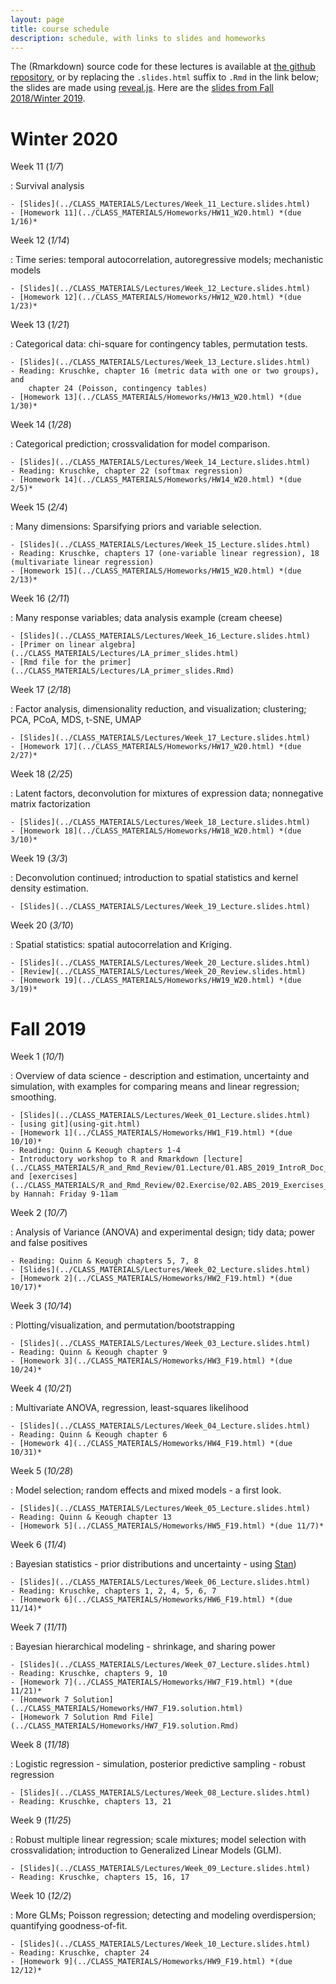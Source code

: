 ```yaml
---
layout: page
title: course schedule
description: schedule, with links to slides and homeworks
---
```


The (Rmarkdown) source code for these lectures is available at [the github repository](https://github.com/UO-Biostats/UO_ABS),
or by replacing the `.slides.html` suffix to `.Rmd` in the link below;
the slides are made using [reveal.js](https://github.com/hakimel/reveal.js/).
Here are the [slides from Fall 2018/Winter 2019](2018_schedule.html).

# Winter 2020

Week 11 (*1/7*)

: Survival analysis

    - [Slides](../CLASS_MATERIALS/Lectures/Week_11_Lecture.slides.html)
    - [Homework 11](../CLASS_MATERIALS/Homeworks/HW11_W20.html) *(due 1/16)*

Week 12 (*1/14*)

: Time series: temporal autocorrelation, autoregressive models; mechanistic models

    - [Slides](../CLASS_MATERIALS/Lectures/Week_12_Lecture.slides.html)
    - [Homework 12](../CLASS_MATERIALS/Homeworks/HW12_W20.html) *(due 1/23)*


Week 13 (*1/21*)

: Categorical data: chi-square for contingency tables, permutation tests.

    - [Slides](../CLASS_MATERIALS/Lectures/Week_13_Lecture.slides.html)
    - Reading: Kruschke, chapter 16 (metric data with one or two groups), and
        chapter 24 (Poisson, contingency tables)
    - [Homework 13](../CLASS_MATERIALS/Homeworks/HW13_W20.html) *(due 1/30)*

Week 14 (*1/28*)

: Categorical prediction; crossvalidation for model comparison.

    - [Slides](../CLASS_MATERIALS/Lectures/Week_14_Lecture.slides.html)
    - Reading: Kruschke, chapter 22 (softmax regression)
    - [Homework 14](../CLASS_MATERIALS/Homeworks/HW14_W20.html) *(due 2/5)*

Week 15 (*2/4*)

: Many dimensions: Sparsifying priors and variable selection.

    - [Slides](../CLASS_MATERIALS/Lectures/Week_15_Lecture.slides.html)
    - Reading: Kruschke, chapters 17 (one-variable linear regression), 18 (multivariate linear regression)
    - [Homework 15](../CLASS_MATERIALS/Homeworks/HW15_W20.html) *(due 2/13)*

Week 16 (*2/11*)

: Many response variables; data analysis example (cream cheese)

    - [Slides](../CLASS_MATERIALS/Lectures/Week_16_Lecture.slides.html)
    - [Primer on linear algebra](../CLASS_MATERIALS/Lectures/LA_primer_slides.html)
    - [Rmd file for the primer](../CLASS_MATERIALS/Lectures/LA_primer_slides.Rmd)

Week 17 (*2/18*)

: Factor analysis, dimensionality reduction, and visualization; clustering; PCA, PCoA, MDS, t-SNE, UMAP

    - [Slides](../CLASS_MATERIALS/Lectures/Week_17_Lecture.slides.html)
    - [Homework 17](../CLASS_MATERIALS/Homeworks/HW17_W20.html) *(due 2/27)*

Week 18 (*2/25*)

: Latent factors, deconvolution for mixtures of expression data; nonnegative matrix factorization

    - [Slides](../CLASS_MATERIALS/Lectures/Week_18_Lecture.slides.html)
    - [Homework 18](../CLASS_MATERIALS/Homeworks/HW18_W20.html) *(due 3/10)*

Week 19 (*3/3*)

: Deconvolution continued; introduction to spatial statistics and kernel density estimation.

    - [Slides](../CLASS_MATERIALS/Lectures/Week_19_Lecture.slides.html)

Week 20 (*3/10*)

: Spatial statistics: spatial autocorrelation and Kriging.

    - [Slides](../CLASS_MATERIALS/Lectures/Week_20_Lecture.slides.html)
    - [Review](../CLASS_MATERIALS/Lectures/Week_20_Review.slides.html)
    - [Homework 19](../CLASS_MATERIALS/Homeworks/HW19_W20.html) *(due 3/19)*

# Fall 2019

Week 1 (*10/1*)

: Overview of data science - description and estimation, uncertainty and simulation,
    with examples for comparing means and linear regression; smoothing.

    - [Slides](../CLASS_MATERIALS/Lectures/Week_01_Lecture.slides.html)
    - [using git](using-git.html)
    - [Homework 1](../CLASS_MATERIALS/Homeworks/HW1_F19.html) *(due 10/10)*
    - Reading: Quinn & Keough chapters 1-4
    - Introductory workshop to R and Rmarkdown [lecture](../CLASS_MATERIALS/R_and_Rmd_Review/01.Lecture/01.ABS_2019_IntroR_Doc_Lecture.html) and [exercises](../CLASS_MATERIALS/R_and_Rmd_Review/02.Exercise/02.ABS_2019_Exercises_for_R_Review.html), by Hannah: Friday 9-11am

Week 2 (*10/7*)

: Analysis of Variance (ANOVA) and experimental design; tidy data; power and false positives

    - Reading: Quinn & Keough chapters 5, 7, 8
    - [Slides](../CLASS_MATERIALS/Lectures/Week_02_Lecture.slides.html)
    - [Homework 2](../CLASS_MATERIALS/Homeworks/HW2_F19.html) *(due 10/17)*

Week 3 (*10/14*)

: Plotting/visualization, and permutation/bootstrapping

    - [Slides](../CLASS_MATERIALS/Lectures/Week_03_Lecture.slides.html)
    - Reading: Quinn & Keough chapter 9
    - [Homework 3](../CLASS_MATERIALS/Homeworks/HW3_F19.html) *(due 10/24)*

Week 4 (*10/21*)

: Multivariate ANOVA, regression, least-squares likelihood

    - [Slides](../CLASS_MATERIALS/Lectures/Week_04_Lecture.slides.html)
    - Reading: Quinn & Keough chapter 6
    - [Homework 4](../CLASS_MATERIALS/Homeworks/HW4_F19.html) *(due 10/31)*

Week 5 (*10/28*)

: Model selection; random effects and mixed models - a first look.

    - [Slides](../CLASS_MATERIALS/Lectures/Week_05_Lecture.slides.html)
    - Reading: Quinn & Keough chapter 13
    - [Homework 5](../CLASS_MATERIALS/Homeworks/HW5_F19.html) *(due 11/7)*

Week 6 (*11/4*)

: Bayesian statistics - prior distributions and uncertainty - using [Stan](https://mc-stan.org))

    - [Slides](../CLASS_MATERIALS/Lectures/Week_06_Lecture.slides.html)
    - Reading: Kruschke, chapters 1, 2, 4, 5, 6, 7
    - [Homework 6](../CLASS_MATERIALS/Homeworks/HW6_F19.html) *(due 11/14)*

Week 7 (*11/11*)

: Bayesian hierarchical modeling - shrinkage, and sharing power

    - [Slides](../CLASS_MATERIALS/Lectures/Week_07_Lecture.slides.html)
    - Reading: Kruschke, chapters 9, 10
    - [Homework 7](../CLASS_MATERIALS/Homeworks/HW7_F19.html) *(due 11/21)*
    - [Homework 7 Solution](../CLASS_MATERIALS/Homeworks/HW7_F19.solution.html)
    - [Homework 7 Solution Rmd File](../CLASS_MATERIALS/Homeworks/HW7_F19.solution.Rmd)

Week 8 (*11/18*)

: Logistic regression - simulation, posterior predictive sampling - robust regression

    - [Slides](../CLASS_MATERIALS/Lectures/Week_08_Lecture.slides.html)
    - Reading: Kruschke, chapters 13, 21

Week 9 (*11/25*)

: Robust multiple linear regression; scale mixtures; model selection with crossvalidation; introduction to Generalized Linear Models (GLM).

    - [Slides](../CLASS_MATERIALS/Lectures/Week_09_Lecture.slides.html)
    - Reading: Kruschke, chapters 15, 16, 17

Week 10 (*12/2*)

: More GLMs; Poisson regression; detecting and modeling overdispersion; quantifying goodness-of-fit.

    - [Slides](../CLASS_MATERIALS/Lectures/Week_10_Lecture.slides.html)
    - Reading: Kruschke, chapter 24
    - [Homework 9](../CLASS_MATERIALS/Homeworks/HW9_F19.html) *(due 12/12)*

